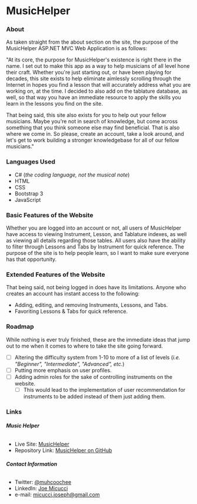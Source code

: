 # MusicHelper

### About

As taken straight from the about section on the site, the purpose of the MusicHelper ASP.NET MVC Web Application is as follows:

"At its core, the purpose for MusicHelper's existence is right there in the name. I set out to make this app as a way to help musicians of all level hone their craft. Whether you're just starting out, or have been playing for decades, this site exists to help eliminate aimlessly scrolling through the Internet in hopes you find a lesson that will accurately address what you are working on, at the time. I decided to also add on the tablature database, as well, so that way you have an immediate resource to apply the skills you learn in the lessons you find on the site.

That being said, this site also exists for you to help out your fellow musicians. Maybe you're not in search of knowledge, but come across something that you think someone else may find beneficial. That is also where we come in. So please, create an account, take a look around, and let's get to work building a stronger knowledgebase for all of our fellow musicians."

### Languages Used
- C# (*the coding language, not the musical note*)
- HTML
- CSS
- Bootstrap 3
- JavaScript

### Basic Features of the Website
Whether you are logged into an account or not, all users of MusicHelper have access to viewing Instrument, Lesson, and Tablature indexes, as well as viewing all details regarding those tables. All users also have the ability to filter through Lessons and Tabs by Instrument for quick reference. The purpose of the site is to help people learn, so I want to make sure everyone has that opportunity.

### Extended Features of the Website
That being said, not being logged in does have its limitations. Anyone who creates an account has instant access to the following:
- Adding, editing, and removing Instruments, Lessons, and Tabs.
- Favoriting Lessons & Tabs for quick reference.

### Roadmap
While nothing is ever truly finished, these are the immediate ideas that jump out to me when it comes to where to take the site going forward.
- [ ]  Altering the difficulty system from 1-10 to more of a list of levels (*i.e. "Beginner", "Intermediate", "Advanced", etc.*)
- [ ]  Putting more emphasis on user profiles.
- [ ]  Adding admin roles for the sake of controlling instruments on the website.
    - [ ]  This would lead to the implementation of user recommendation for instruments to be added instead of them just adding them.  

### Links

###### **Music Helper**
- Live Site: [MusicHelper](https://musichelperdeployment.azurewebsites.net/Home/About)
- Repository Link: [MusicHelper on GitHub](https://github.com/jjomic/MusicHelper)

###### **Contact Information**
- Twitter: [@muhcoochee](https://www.twitter.com/muhcoochee)
- LinkedIn: [Joe Micucci](https://wwww.linkedin.com/in/josephmicucci93/)
- e-mail: [micucci.joseph@gmail.com](micucci.joseph@gmail.com)
